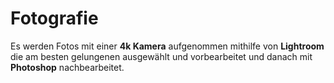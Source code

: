 # Fotografie

Es werden Fotos mit einer **4k Kamera** aufgenommen mithilfe von **Lightroom** die am besten gelungenen ausgewählt und vorbearbeitet und danach mit **Photoshop** nachbearbeitet.